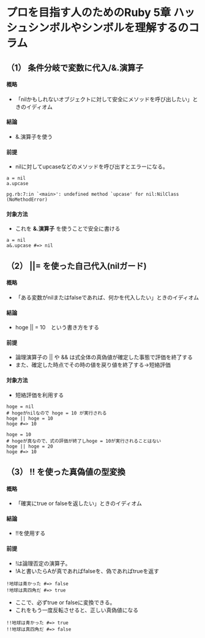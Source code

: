 # プロを目指す人のためのRuby 5章 ハッシュシンボルやシンボルを理解するのコラム

## （1） 条件分岐で変数に代入/&.演算子

#### 概略
+ 「nilかもしれないオブジェクトに対して安全にメソッドを呼び出したい」ときのイディオム

#### **結論**
* &.演算子を使う

#### 前提
* nilに対してupcaseなどのメソッドを呼び出すとエラーになる。 

```
a = nil
a.upcase
```

```
pg.rb:7:in `<main>': undefined method `upcase' for nil:NilClass (NoMethodError)

```

#### 対象方法
* これを **&.演算子** を使うことで安全に書ける

```
a = nil
a&.upcase #=> nil
```

## （2） ||= を使った自己代入(nilガード)

#### 概略

* 「ある変数がnilまたはfalseであれば、何かを代入したい」ときのイディオム

#### **結論**

* hoge || = 10　という書き方をする

#### 前提

* 論理演算子の || や && は式全体の真偽値が確定した事態で評価を終了する
* また、確定した時点でその時の値を戻り値を終了する→短絡評価

#### 対象方法

+ 短絡評価を利用する

```
hoge = nil
# hogeがnilなので hoge = 10 が実行される
hoge || hoge = 10
hoge #=> 10

hoge = 10
# hogeが真なので、式の評価が終了しhoge = 10が実行されることはない
hoge || hoge = 20
hoge #=> 10

```

## （3） !! を使った真偽値の型変換

#### 概略

* 「確実にtrue or falseを返したい」ときのイディオム

#### **結論**

* !!を使用する

#### 前提

* !は論理否定の演算子。
* !Aと書いたらAが真であればfalseを、偽であればtrueを返す
```
!地球は青かった #=> false
!地球は真四角だ #=> true
```
* ここで、必ずtrue or falseに変換できる。
* これをもう一度反転させると、正しい真偽値になる

```
!!地球は青かった #=> true
!!地球は真四角だ #=> false
```




